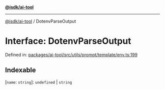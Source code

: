 [**@isdk/ai-tool**](../README.md)

***

[@isdk/ai-tool](../globals.md) / DotenvParseOutput

# Interface: DotenvParseOutput

Defined in: [packages/ai-tool/src/utils/prompt/template/env.ts:199](https://github.com/isdk/ai-tool.js/blob/c084189f913fb955b91b492de68bd07ce78f8c82/src/utils/prompt/template/env.ts#L199)

## Indexable

\[`name`: `string`\]: `undefined` \| `string`
